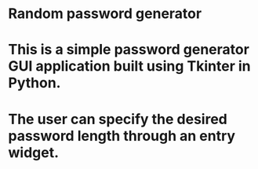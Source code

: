 # Random password generator
# This is a simple password generator GUI application built using Tkinter in Python.
# The user can specify the desired password length through an entry widget.
